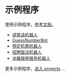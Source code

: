 # 示例程序

使用示例程序，[参考文档](https://github.com/chatopera/chatbot-samples)。

* [讲笑话机器人](https://dwz.chatopera.com/F0lX18)
* [GuessNumberBot](https://dwz.chatopera.com/whgj2c)
* [预定机票机器人](https://dwz.chatopera.com/8C1h6Q)
* [招聘面试机器人](https://dwz.chatopera.com/280tQx)
* [冰箱报修服务机器人](https://dwz.chatopera.com/74ZV19)

更多示例程序，[进入 projects](https://github.com/chatopera/chatbot-samples/tree/master/projects) ...